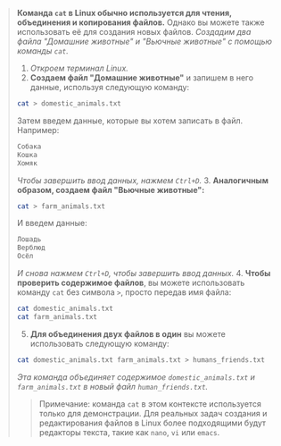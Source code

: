 > **Команда `cat` в Linux обычно используется для чтения, объединения и копирования файлов.** Однако вы можете также использовать её для создания новых файлов.
 *Cоздадим два файла "Домашние животные" и "Вьючные животные" с помощью команды `cat`.*
>
> 1. *Откроем терминал Linux.*
> 2. **Создаем файл "Домашние животные"** и запишем в него данные, используя следующую команду:
>
> ```bash
> cat > domestic_animals.txt
> ```
>
>    Затем введем данные, которые вы хотем записать в файл. Например:
>
> ```bash
> Собака
> Кошка
> Хомяк
> ```
>
>    *Чтобы завершить ввод данных, нажмем `Ctrl+D`.*
> 3. **Аналогичным образом, создаем файл "Вьючные животные":**
>
> ```bash
> cat > farm_animals.txt
> ```
>
>    И введем данные:
>
> ```bash
> Лошадь
> Верблюд
> Осёл
> ```
>
>    *И снова нажмем `Ctrl+D`, чтобы завершить ввод данных.*
> 4. **Чтобы проверить содержимое файлов**, вы можете использовать команду `cat` без символа `>`, просто передав имя файла:
>
> ```bash
> cat domestic_animals.txt
> cat farm_animals.txt
> ```
>
> 5. **Для объединения двух файлов в один** вы можете использовать следующую команду:
>
> ```bash
> cat domestic_animals.txt farm_animals.txt > humans_friends.txt
> ```
>
>    *Эта команда объединяет содержимое `domestic_animals.txt` и `farm_animals.txt` в новый файл `human_friends.txt`.*
>
> > Примечание: команда `cat` в этом контексте используется только для демонстрации. Для реальных задач создания и редактирования файлов в Linux более подходящими будут редакторы текста, такие как `nano`, `vi` или `emacs`.
